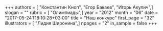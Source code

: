 +++
authors = [ "Константин Кноп", "Егор Бакаев", "Игорь Акулич",]
slogan = ""
rubric = [ "Олимпиады",]
year = "2012"
month = "06"
date = "2017-05-24T18:10:28+03:00"
title = "Наш конкурс"
first_page = "32"
illustrators = [ "Лидия Широнина",]
npages = "2"
in_sample = false
+++
